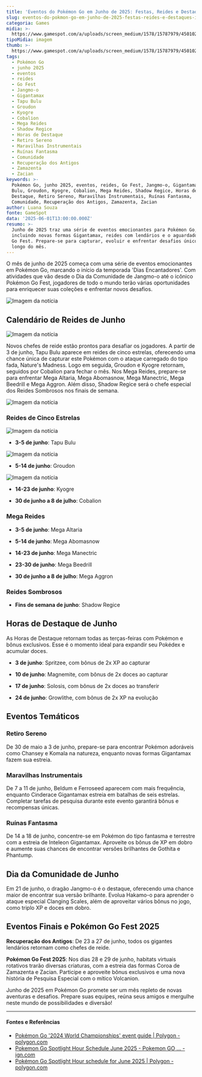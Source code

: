 ```yaml
---
title: 'Eventos do Pokémon Go em Junho de 2025: Festas, Reides e Destaques Imperdíveis'
slug: eventos-do-pokmon-go-em-junho-de-2025-festas-reides-e-destaques-imperdveis
categoria: Games
midia: >-
  https://www.gamespot.com/a/uploads/screen_medium/1578/15787979/4501021-7548080098-jRoL8B3vlbiVlkvJc7LHwSoIi1nXvqJScpqKsq1VvvQSqUN6ArF5io98LDh7ymzs-sORl-HHZWe_XUBdiBfpmvyjZT8vddQUaAnEWhiRr204zaU%3Dw1440-e365.jpg
tipoMidia: imagem
thumb: >-
  https://www.gamespot.com/a/uploads/screen_medium/1578/15787979/4501021-7548080098-jRoL8B3vlbiVlkvJc7LHwSoIi1nXvqJScpqKsq1VvvQSqUN6ArF5io98LDh7ymzs-sORl-HHZWe_XUBdiBfpmvyjZT8vddQUaAnEWhiRr204zaU%3Dw1440-e365.jpg
tags:
  - Pokémon Go
  - junho 2025
  - eventos
  - reides
  - Go Fest
  - Jangmo-o
  - Gigantamax
  - Tapu Bulu
  - Groudon
  - Kyogre
  - Cobalion
  - Mega Reides
  - Shadow Regice
  - Horas de Destaque
  - Retiro Sereno
  - Maravilhas Instrumentais
  - Ruínas Fantasma
  - Comunidade
  - Recuperação dos Antigos
  - Zamazenta
  - Zacian
keywords: >-
  Pokémon Go, junho 2025, eventos, reides, Go Fest, Jangmo-o, Gigantamax, Tapu
  Bulu, Groudon, Kyogre, Cobalion, Mega Reides, Shadow Regice, Horas de
  Destaque, Retiro Sereno, Maravilhas Instrumentais, Ruínas Fantasma,
  Comunidade, Recuperação dos Antigos, Zamazenta, Zacian
author: Luana Souza
fonte: GameSpot
data: '2025-06-01T13:00:00.000Z'
resumo: >-
  Junho de 2025 traz uma série de eventos emocionantes para Pokémon Go,
  incluindo novas formas Gigantamax, reides com lendários e o aguardado Pokémon
  Go Fest. Prepare-se para capturar, evoluir e enfrentar desafios únicos ao
  longo do mês.
---
```

O mês de junho de 2025 começa com uma série de eventos emocionantes em Pokémon Go, marcando o início da temporada 'Dias Encantadores'. Com atividades que vão desde o Dia da Comunidade de Jangmo-o até o icônico Pokémon Go Fest, jogadores de todo o mundo terão várias oportunidades para enriquecer suas coleções e enfrentar novos desafios.

![Imagem da notícia](https://www.gamespot.com/a/uploads/original/1578/15787979/4501022-2629128222-elH53afhBgYb_KkoYfukvWkEJ3Xr3vukxajMCMVRTkw-XLYDxu62kKsoBXoK13hVNawZ6iHqHIkOtZ8TDEBPSlCpc7ERv0qp6_kyp5XdSWeP4w%3De365-s0.jpg)

## Calendário de Reides de Junho

![Imagem da notícia](https://www.gamespot.com/a/uploads/original/1578/15787979/4501023-3715223438-YTukoyzKOlGmXwWLTUkC4lAIYruo2peaYw9reK-RGIcQJNa9pzf7j0QTOpykoc6X-fDGnTZZa3-LzVpeNWV7NXfkRa-HQhbi3hPc2F8yxtaOZsU%3De365-s0.jpg)

Novos chefes de reide estão prontos para desafiar os jogadores. A partir de 3 de junho, Tapu Bulu aparece em reides de cinco estrelas, oferecendo uma chance única de capturar este Pokémon com o ataque carregado do tipo fada, Nature's Madness. Logo em seguida, Groudon e Kyogre retornam, seguidos por Cobalion para fechar o mês. Nos Mega Reides, prepare-se para enfrentar Mega Altaria, Mega Abomasnow, Mega Manectric, Mega Beedrill e Mega Aggron. Além disso, Shadow Regice será o chefe especial dos Reides Sombrosos nos finais de semana.

![Imagem da notícia](https://www.gamespot.com/a/uploads/original/1578/15787979/4501024-4098516316-zkvAKliflk00Zof3VPhT8aq9BqPNKeAdFBi_3wt02yFW4Jw5kMUcdeI1wvYQl7WOAcP6J7-8wwZwB4T-G3XSn6veCQuPPPlTpApJZWtbICR8hA%3De365-s0.jpg)

### Reides de Cinco Estrelas

![Imagem da notícia](https://www.gamespot.com/a/uploads/original/1578/15787979/4503246-9031243301-vOI7qV5u7nD8sjzFANXSD1LxpXOSaHe7UiciXnhd41ROqPQICe33wR9wQpOOXpar8Zl0HOQytIvBbknuEOYBzlkmWUAcz9ppl4leKNOlt8d-%3Dw1440-e365.jpg)

- **3-5 de junho**: Tapu Bulu

![Imagem da notícia](https://www.gamespot.com/a/uploads/scale_super/1578/15787979/4501020-0013783616-FXrUWyOe1Sui9tB20NkX-iXmW1w-piKVrQ1H4CVjEyyTsWUI6kp-EWMMU93QSLHTqwItKNyu2Ax-mf8u7rAM9V5q1ShbmkRyQRf5tN7KyGQfnA%3Dw1440-e365.jpg)

- **5-14 de junho**: Groudon

![Imagem da notícia](https://www.gamespot.com/a/uploads/original/1578/15787979/4502142-1961163034-1-HDRYSvJzIyJTT4oyx6ikhg1pyjBv6gLTGV9p1RtxSgP1mi9uOprG9HY9U7PZlPEMJgZg3PuIvd6Ovp5e7W-53ZQUhXf9ocyfLzHK-Me-40Kns%3Dw1440-e365.png)

- **14-23 de junho**: Kyogre

- **30 de junho a 8 de julho**: Cobalion

### Mega Reides

- **3-5 de junho**: Mega Altaria

- **5-14 de junho**: Mega Abomasnow

- **14-23 de junho**: Mega Manectric

- **23-30 de junho**: Mega Beedrill

- **30 de junho a 8 de julho**: Mega Aggron

### Reides Sombrosos

- **Fins de semana de junho**: Shadow Regice

## Horas de Destaque de Junho

As Horas de Destaque retornam todas as terças-feiras com Pokémon e bônus exclusivos. Esse é o momento ideal para expandir seu Pokédex e acumular doces.

- **3 de junho**: Spritzee, com bônus de 2x XP ao capturar

- **10 de junho**: Magnemite, com bônus de 2x doces ao capturar

- **17 de junho**: Solosis, com bônus de 2x doces ao transferir

- **24 de junho**: Growlithe, com bônus de 2x XP na evolução

## Eventos Temáticos

### Retiro Sereno

De 30 de maio a 3 de junho, prepare-se para encontrar Pokémon adoráveis como Chansey e Komala na natureza, enquanto novas formas Gigantamax fazem sua estreia.

### Maravilhas Instrumentais

De 7 a 11 de junho, Beldum e Ferroseed aparecem com mais frequência, enquanto Cinderace Gigantamax estreia em batalhas de seis estrelas. Completar tarefas de pesquisa durante este evento garantirá bônus e recompensas únicas.

### Ruínas Fantasma

De 14 a 18 de junho, concentre-se em Pokémon do tipo fantasma e terrestre com a estreia de Inteleon Gigantamax. Aproveite os bônus de XP em dobro e aumente suas chances de encontrar versões brilhantes de Gothita e Phantump.

## Dia da Comunidade de Junho

Em 21 de junho, o dragão Jangmo-o é o destaque, oferecendo uma chance maior de encontrar sua versão brilhante. Evolua Hakamo-o para aprender o ataque especial Clanging Scales, além de aproveitar vários bônus no jogo, como triplo XP e doces em dobro.

## Eventos Finais e Pokémon Go Fest 2025

**Recuperação dos Antigos**: De 23 a 27 de junho, todos os gigantes lendários retornam como chefes de reide.

**Pokémon Go Fest 2025**: Nos dias 28 e 29 de junho, habitats virtuais rotativos trarão diversas criaturas, com a estreia das formas Coroa de Zamazenta e Zacian. Participe e aproveite bônus exclusivos e uma nova história de Pesquisa Especial com o mítico Volcanion.

Junho de 2025 em Pokémon Go promete ser um mês repleto de novas aventuras e desafios. Prepare suas equipes, reúna seus amigos e mergulhe neste mundo de possibilidades e diversão!



---

#### Fontes e Referências

- [Pokémon Go '2024 World Championships' event guide | Polygon - polygon.com](https://www.polygon.com/pokemon-go-guide/440840/2024-world-championships-research-tasks-spawns-event)
- [Pokemon Go Spotlight Hour Schedule June 2025 - Pokemon GO ... - ign.com](https://www.ign.com/wikis/pokemon-go/Pokemon_Go_Spotlight_Hour_Schedule_June_2025)
- [Pokémon Go Spotlight Hour schedule for June 2025 | Polygon - polygon.com](https://www.polygon.com/pokemon-go-guide/23661763/spotlight-hour-schedule)
